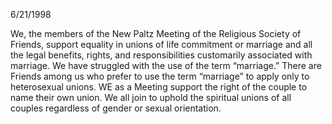 6/21/1998

We, the members of the New Paltz Meeting of the Religious Society of Friends, support equality in unions of life commitment or marriage and all the legal benefits, rights, and responsibilities customarily associated with marriage. We have struggled with the use of the term “marriage.” There are Friends among us who prefer to use the term “marriage” to apply only to heterosexual unions. WE as a Meeting support the right of the couple to name their own union. We all join to uphold the spiritual unions of all couples regardless of gender or sexual orientation.
